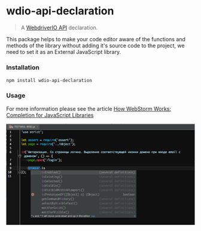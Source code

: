 # wdio-api-declaration

> A [WebdriverIO API](http://webdriver.io/api.html) declaration.

This package helps to make your code editor aware of the functions and methods of the library without adding it's source code to the project, we need to set it as an External JavaScript library.

### Installation

```
npm install wdio-api-declaration
```

### Usage

For more information please see the article [How WebStorm Works: Completion for JavaScript Libraries](https://blog.jetbrains.com/webstorm/2014/07/how-webstorm-works-completion-for-javascript-libraries/)

![Example](./files/autocomplete.png)